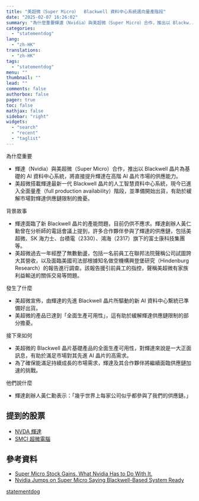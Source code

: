 ```yaml
---
title: "美超微（Super Micro）  Blackwell 資料中心系統邁向量產階段"
date: "2025-02-07 16:26:02"
summary: "為什麼重要輝達（Nvidia）與美超微（Super Micro）合作，推出以 Blackw..."
categories:
  - "statementdog"
lang:
  - "zh-HK"
translations:
  - "zh-HK"
tags:
  - "statementdog"
menu: ""
thumbnail: ""
lead: ""
comments: false
authorbox: false
pager: true
toc: false
mathjax: false
sidebar: "right"
widgets:
  - "search"
  - "recent"
  - "taglist"
---
```


為什麼重要

* 輝達（Nvidia）與美超微（Super Micro）合作，推出以 Blackwell 晶片為基礎的 AI 資料中心系統，將直接提升輝達在高階 AI 晶片市場的供應能力。
* 美超微搭載輝達最新一代 Blackwell 晶片的人工智慧資料中心系統，現今已進入全面量產（full production availability）階段，並準備開始出貨，有助於緩解市場對輝達供應鏈限制的擔憂。

背景故事

* 輝達面臨了新 Blackwell 晶片的產能問題，目前仍供不應求。輝達創辦人黃仁勳曾在分析師的電話會議上提到，許多合作夥伴參與了輝達的供應鏈，包括美超微、SK 海力士、台積電（2330）、鴻海（2317）旗下的富士康科技集團等。
* 美超微過去一年經歷了無數動盪，包括一名前員工在聯邦法院聲稱公司試圖誇大其營收，以及面臨美國司法部根據知名做空機構興登堡研究（Hindenburg Research）的報告進行調查。該報告援引前員工的指控，聲稱美超微有家族利益輸送的關係交易等問題。

發生了什麼

* 美超微宣佈，由輝達的先進 Blackwell 晶片所驅動的新 AI 資料中心繫統已準備好出貨。
* 美超微的產品已達到「全面生產可用性」，這有助於緩解輝達供應鏈限制的部分擔憂。

接下來如何

* 美超微的 Blackwell 晶片基礎產品的全面生產可用性，對輝達來說是一大正面訊息，有助於滿足市場對其先進 AI 晶片的高需求。
* 為了確保能滿足持續成長的市場需求，輝達及其合作夥伴將繼續面臨供應鏈加速的挑戰。

他們說什麼

* 輝達創辦人黃仁勳表示：「幾乎世界上每家公司似乎都參與了我們的供應鏈。」

提到的股票
-----

* [NVDA 輝達](/analysis/NVDA)
* [SMCI 超微電腦](/analysis/SMCI)

參考資料
----

* [Super Micro Stock Gains. What Nvidia Has to Do With It.](https://finance.yahoo.com/m/aab075f0-69e3-3e15-9698-e8013ab661f8/super-micro-stock-gains.-what.html?.tsrc=rss)
* [Nvidia Jumps on Super Micro Saying Blackwell-Based System Ready](https://finance.yahoo.com/news/nvidia-jumps-super-micro-saying-173208812.html?.tsrc=rss)

[statementdog](https://statementdog.com/news/12353)
